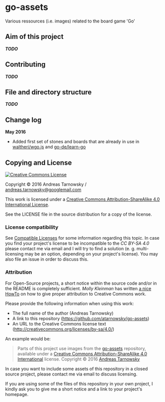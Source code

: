 # go-assets
Various ressources (i.e. images) related to the board game 'Go'

## Aim of this project
_**TODO**_

## Contributing
_**TODO**_

## File and directory structure
_**TODO**_

## Change log

**May 2016**
 * Added first set of stones and boards that are already in use in [waltheri/wgo.js](https://github.com/waltheri/wgo.js) and [go-de/learn-go](https://github.com/go-de/learn-go)

## Copying and License
<a rel="license" href="http://creativecommons.org/licenses/by-sa/4.0/"><img alt="Creative Commons License" style="border-width:0" src="https://i.creativecommons.org/l/by-sa/4.0/88x31.png" /></a>

Copyright &copy; 2016 Andreas Tarnowsky / andreas.tarnowsky@googlemail.com

This work is licensed under a [Creative Commons Attribution-ShareAlike 4.0 International License](http://creativecommons.org/licenses/by-sa/4.0/).

See the LICENSE file in the source distribution for a copy of the license.

### License compatibility
See [Compatible Licenses](https://creativecommons.org/compatiblelicenses/) for some information regarding this topic.
In case you find your project's license to be incompatible to the _CC BY-SA 4.0_ please contact me via email and I will try to find a solution (e. g. multi-licensing may be an option, depending on your project's license). You may also file an issue in order to discuss this.

### Attribution
For Open-Source projects, a short notice within the source code and/or in the README is completely sufficient.
_Molly Kleinman_ has written [a nice HowTo](http://mollykleinman.com/2008/08/15/cc-howto-1-how-to-attribute-a-creative-commons-licensed-work/) on how to give proper attribution to Creative Commons work.

Please provide the following information when using this work:
 * The full name of the author (Andreas Tarnowsky)
 * A link to this repository (https://github.com/atarnowsky/go-assets)
 * An URL to the Creative Commons license text (http://creativecommons.org/licenses/by-sa/4.0/)

An example would be:
> Parts of this project use images from the [go-assets](https://github.com/atarnowsky/go-assets) repository, available under a [Creative Commons Attribution-ShareAlike 4.0 International](http://creativecommons.org/licenses/by-sa/4.0/) license. Copyright &copy; 2016 [Andreas Tarnowsky](andreas.tarnowsky@googlemail.com)

In case you want to include some assets of this repository in a closed source project, please contact me via email to discuss licensing.

If you are using some of the files of this repository in your own project, I kindly ask you to give me a short notice and a link to your project's homepage.
